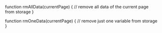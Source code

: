 function rmAllData(currentPage) {
  // remove all data of the current page from storage
}

function rmOneData(currentPage) {
  // remove just one variable from storage
}